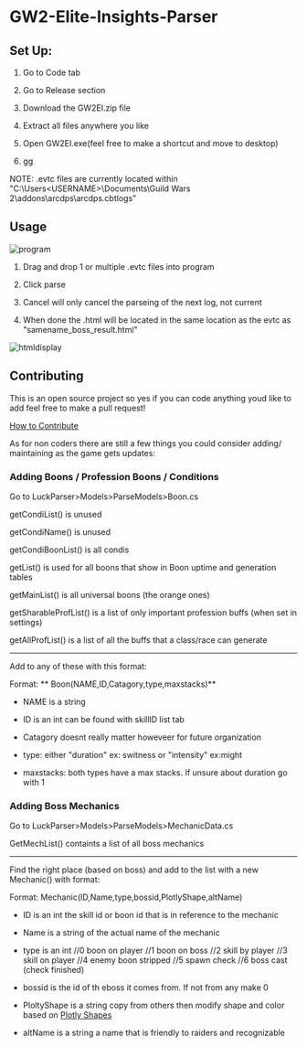# GW2-Elite-Insights-Parser
## Set Up:

1. Go to Code tab

2. Go to Release section

3. Download the GW2EI.zip file

4. Extract all files anywhere you like

5. Open GW2EI.exe(feel free to make a shortcut and move to desktop)

6. gg

NOTE: .evtc files are currently located within "C:\Users\<USERNAME>\Documents\Guild Wars 2\addons\arcdps\arcdps.cbtlogs"
## Usage
![program](https://user-images.githubusercontent.com/30677999/38950127-284f2d10-430a-11e8-937b-67a325a2a296.PNG)

1. Drag and drop 1 or multiple .evtc files into program

2. Click parse

3. Cancel will only cancel the parseing of the next log, not current

4. When done the .html will be located in the same location as the evtc as "samename_boss_result.html"

![htmldisplay](https://user-images.githubusercontent.com/30677999/38950250-816c559e-430a-11e8-8159-1cf073a5fa44.PNG)

## Contributing 

This is an open source project so yes if you can code anything youd like to add feel free to make a pull request!

[How to Contribute](https://akrabat.com/the-beginners-guide-to-contributing-to-a-github-project/)

As for non coders there are still a few things you could consider adding/ maintaining as the game gets updates:


### Adding Boons / Profession Boons / Conditions 


 Go to LuckParser>Models>ParseModels>Boon.cs
 
getCondiList() is unused

getCondiName() is unused

getCondiBoonList() is all condis

getList() is used for all boons that show in Boon uptime and generation tables

getMainList() is all universal boons (the orange ones)

getSharableProfList() is a list of only important profession buffs (when set in settings)

getAllProfList() is a list of all the buffs that a class/race can generate

--- 

Add to any of these with this format:

  Format: ** Boon(NAME,ID,Catagory,type,maxstacks)**
  
  * NAME is a string
  
 * ID is an int can be found with skillID list tab
  
 * Catagory doesnt really matter howeveer for future organization
  
 * type: either "duration" ex: switness or "intensity" ex:might
  
 * maxstacks: both types have a max stacks. If unsure about duration go with 1

### Adding Boss Mechanics

 Go to LuckParser>Models>ParseModels>MechanicData.cs
 
 GetMechList() containts a list of all boss mechanics
 
 --- 
 
 Find the right place (based on boss) and add to the list with a new Mechanic() with format:
 
 Format: Mechanic(ID,Name,type,bossid,PlotlyShape,altName)
 
* ID is an int the skill id or boon id that is in reference to the mechanic
 
* Name is a string of the actual name of the mechanic
 
* type is an int 
        //0 boon on player
        //1 boon on boss
        //2 skill by player
        //3 skill on player
        //4 enemy boon stripped
        //5 spawn check
        //6 boss cast (check finished)
        
 * bossid is the id of th eboss it comes from. If not from any make 0
  
  * PloltyShape is a string copy from others then modify shape and color based on [Plotly Shapes](https://codepen.io/etpinard/pen/LLZGZV/)

 * altName is a string a name that is friendly to raiders and recognizable
